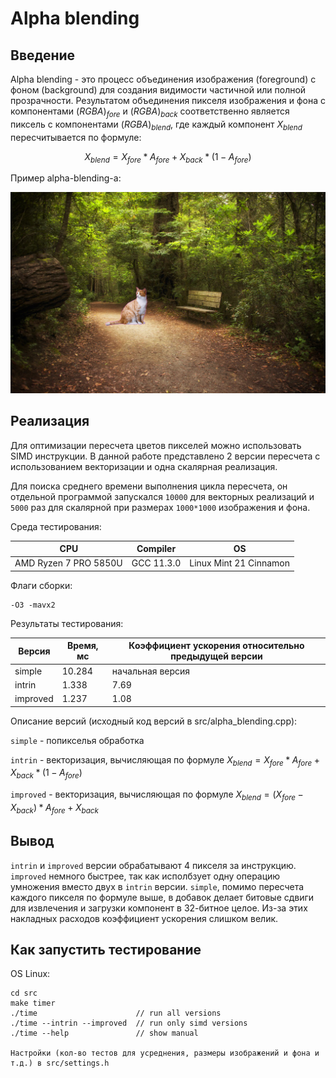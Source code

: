 # Alpha blending

## Введение

Alpha blending - это процесс объединения изображения (foreground) с фоном (background) для создания видимости частичной или полной прозрачности. Результатом объединения пикселя изображения и фона с компонентами $(RGBA)_{fore}$ и $(RGBA)_{back}$ соответственно является пиксель с компонентами $(RGBA)_{blend}$, где каждый компонент $X_{blend}$ пересчитывается по формуле:

$$X_{blend}=X_{fore}*A_{fore}+X_{back}*(1-A_{fore})$$

Пример alpha-blending-а:

![Alpha blending](data/blend.bmp)

## Реализация

Для оптимизации пересчета цветов пикселей можно использовать SIMD инструкции. В данной работе представлено 2 версии пересчета с использованием векторизации и одна скалярная реализация.

Для поиска среднего времени выполнения цикла пересчета, он отдельной программой запускался `10000` для векторных реализаций и `5000` раз  для скалярной при размерах `1000*1000` изображения и фона.

Среда тестирования:

| CPU                   | Compiler   | OS                     |
|-----------------------|------------|------------------------|
| AMD Ryzen 7 PRO 5850U | GCC 11.3.0 | Linux Mint 21 Cinnamon |

Флаги сборки:

```
-O3 -mavx2
```

Результаты тестирования:

| Версия   | Время, мс | Коэффициент ускорения относительно предыдущей версии |
|----------|-----------|------------------------------------------------------|
| simple   | 10.284    | начальная версия                                     |
| intrin   |  1.338    | 7.69                                                 |
| improved |  1.237    | 1.08                                                 |

Описание версий (исходный код версий в src/alpha_blending.cpp):

`simple`   - попикселья обработка

`intrin`   - векторизация, вычисляющая по формуле $X_{blend}=X_{fore}*A_{fore}+X_{back}*(1-A_{fore})$

`improved` - векторизация, вычисляющая по формуле $X_{blend}=(X_{fore}-X_{back})*A_{fore}+X_{back}$

## Вывод

`intrin` и `improved` версии обрабатывают 4 пикселя за инструкцию. `improved` немного быстрее, так как исполбзует одну операцию умножения вместо двух в `intrin` версии. `simple`, помимо пересчета каждого пикселя по формуле выше, в добавок делает битовые сдвиги для извлечения и загрузки компонент в 32-битное целое. Из-за этих накладных расходов коэффициент ускорения слишком велик.

## Как запустить тестирование

OS Linux:

```
cd src
make timer
./time                      // run all versions
./time --intrin --improved  // run only simd versions
./time --help               // show manual

Настройки (кол-во тестов для усреднения, размеры изображений и фона и т.д.) в src/settings.h
